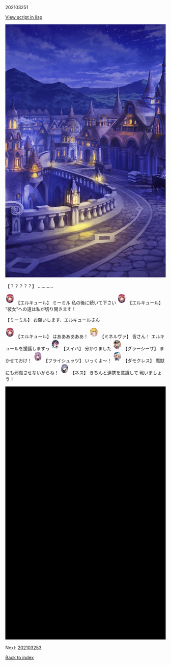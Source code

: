 202103251

[View script in lisp](../scripts/202103251.txt)

![town_night_2.png](../images/backgrounds/town_night_2.png)

【？？？？？】
…………

<img src="../images/units/202511.png" alt="202511.png" height="34"/>
【エルキュール】
ミーミル
私の後に続いて下さい

<img src="../images/units/202511.png" alt="202511.png" height="34"/>
【エルキュール】
“彼女”への道は私が切り開きます！

【ミーミル】
お願いします、エルキュールさん

<img src="../images/units/202511.png" alt="202511.png" height="34"/>
【エルキュール】
はああああああ！

<img src="../images/units/302511.png" alt="302511.png" height="34"/>
【ミネルヴァ】
皆さん！
エルキュールを援護しますっ

<img src="../images/units/6401711.png" alt="6401711.png" height="34"/>
【スイハ】
分かりました

<img src="../images/units/302611.png" alt="302611.png" height="34"/>
【グラーシーザ】
まかせておけ！

<img src="../images/units/502711.png" alt="502711.png" height="34"/>
【フライシュッツ】
いっくよ～！

<img src="../images/units/103511.png" alt="103511.png" height="34"/>
【ダモクレス】
魔獣にも邪魔させないからね！

<img src="../images/units/602011.png" alt="602011.png" height="34"/>
【ネス】
きちんと連携を意識して
戦いましょう！

![bg_black.png](../images/backgrounds/bg_black.png)


Next: [202103253](202103253.md)

[Back to index](index.md)
